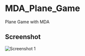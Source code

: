 # MDA_Plane_Game

Plane Game with MDA

## Screenshot
![Screenshot 1](https://github.com/kibernetiq/MDA_Plane_Game/blob/main/MDA_Game/Screenshots/Снимок%20экрана%202020-09-30%20в%2013.24.59.png?raw=true)
